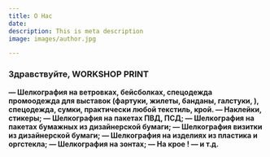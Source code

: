 ```yaml
---
title: О Нас
date: 
description: This is meta description
image: images/author.jpg

---
```

### Здравствуйте, WORKSHOP PRINT

**— Шелкография на ветровках, бейсболках, спецодежда промоодежда для выставок (фартуки, жилеты, банданы, галстуки, ), спецодежда, сумки, практически любой текстиль, крой. — Наклейки, стикеры; — Шелкография на пакетах ПВД, ПСД; — Шелкография на пакетах бумажных из дизайнерской бумаги; — Шелкография визитки из дизайнерской бумаги; — Шелкография на изделиях из пластика и оргстекла; — Шелкография на зонтах; — На крое ! — и т.д.**